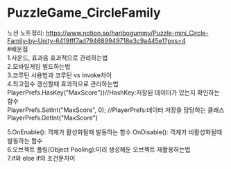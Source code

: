 # PuzzleGame_CircleFamily
노션 노트정리:
https://www.notion.so/haribogummy/Puzzle-mini_Circle-Family-by-Unity-6419fff7ad794689949718e3c9a445e1?pvs=4  
#배운점  
1.사운드, 효과음 효과적으로 관리하는법  
2.모바일게임 빌드하는법  
3.코루틴 사용법과 코루틴 vs invoke차이  
4.최고점수 갱신할때 효과적으로 관리하는법  
PlayerPrefs.HasKey("MaxScore"))//HashKey:저장된 데이터가 있는지 확인하는 함수  
PlayerPrefs.SetInt("MaxScore", 0); //PlayerPrefs:데이터 저장을 담당하는 클래스  
PlayerPrefs.GetInt("MaxScore")  

5.OnEnable(): 객체가 활성화될때 발동하는 함수 OnDisable(): 객체가 비활성화될때 발동하는 함수  
6.오브젝트 풀링(Object Pooling):미리 생성해둔 오브젝트 재활용하는법  
7.if와 else if의 조건문차이  
